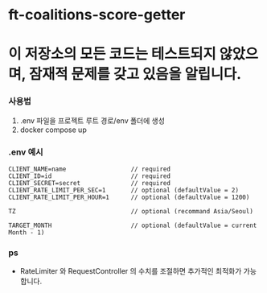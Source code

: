 # ft-coalitions-score-getter

<h1>이 저장소의 모든 코드는 테스트되지 않았으며, 잠재적 문제를 갖고 있음을 알립니다.

### 사용법

1. .env 파일을 프로젝트 루트 경로/env 폴더에 생성
2. docker compose up

### .env 예시

```
CLIENT_NAME=name                  // required
CLIENT_ID=id                      // required
CLIENT_SECRET=secret              // required
CLIENT_RATE_LIMIT_PER_SEC=1       // optional (defaultValue = 2)
CLIENT_RATE_LIMIT_PER_HOUR=1      // optional (defaultValue = 1200)

TZ                                // optional (recommand Asia/Seoul)

TARGET_MONTH                      // optional (defaultValue = current Month - 1)
```

### ps

- RateLimiter 와 RequestController 의 수치를 조절하면 추가적인 최적화가 가능합니다.
